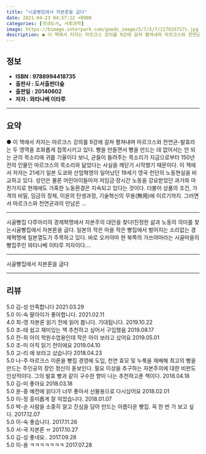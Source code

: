 ```yaml
---
title: "시골빵집에서 자본론을 굽다"
date: 2021-04-23 04:57:22 +0900
categories: [국내도서, 사회과학]
image: https://bimage.interpark.com/goods_image/5/7/5/7/217635757s.jpg
description: ● 이 책에서 저자는 마르크스 강의를 9강에 걸쳐 펼쳐내며 마르크스와 천연균-발효라는 두 영역을 조화롭게 접목시키고 있다. 빵을 만들면서 빵을 만드는 데 없어서는 안 되는 균의 목소리에 귀를 기울이다 보니, 균들이 들려주는 목소리가 지금으로부터 150년 전의 인물인 마르크스의 목소리와
---
```


## **정보**

- **ISBN : 9788994418735**
- **출판사 : 도서출판더숲**
- **출판일 : 20140602**
- **저자 : 와타나베 이타루**

------



## **요약**

●  이 책에서 저자는 마르크스 강의를 9강에 걸쳐 펼쳐내며 마르크스와 천연균-발효라는 두 영역을 조화롭게 접목시키고 있다. 빵을 만들면서 빵을 만드는 데 없어서는 안 되는 균의 목소리에 귀를 기울이다 보니, 균들이 들려주는 목소리가 지금으로부터 150년 전의 인물인 마르크스의 목소리와 닮았다는 사실을 깨닫기 시작했기 때문이다. 이 책에서 저자는 21세기 일본 도쿄와 산업혁명이 일어났던 19세기 영국 런던의 노동현실을 비교하고 있다. 성인은 물론 어린아이들마저 저임금·장시간 노동을 강요받았던 과거와 마찬가지로 현재에도 가혹한 노동환경은 지속되고 있다는 것이다. 더불어 상품의 조건, 가격의 비밀, 임금의 정체, 이윤의 탄생과정, 기술혁신의 무용(無用)에 이르기까지. 그러면서 마르크스와 천연균과의 만남은 ...

------

시골빵집 다루마리의 경제혁명에서 자본주의 대안을 찾다!진정한 삶과 노동의 의미를 찾는시골빵집에서 자본론을 굽다. 일본의 작은 마을 작은 빵집에서 벌어지는 소리없는 경제혁명에 일본열도가 주목하고 있다. 바로 오카야마 현 북쪽의 가쓰야마라는 시골마을의 빵집주인 와타나베 이타루 저자이다.... 

------


시골빵집에서 자본론을 굽다 

------


## **리뷰** 

5.0 김-성 만족합니다  2021.03.29 <br/>5.0 이-숙 딸아이가 좋아합니다. 2021.02.11 <br/>4.0 최-영 자본론 읽기 전에 읽어 봅니다. 기대됩니다.  2019.10.22 <br/>5.0 조-태 쉽고 재미있는 책 추천하고 싶어서 구입했음 2019.08.17 <br/>5.0 전-희 아이 학원수업용인데 작은 아이 보라고 샀어요  2019.05.01 <br/>5.0 조-미 아직 읽기 전이에요 2019.04.10 <br/>5.0 고-리 애 보라고 샀습니다 2018.04.23 <br/>5.0 나-주 마르크스 이론을 빵집 경영에 도입, 천연 효모 및 누룩을 재배해 최고의 빵을 만드는 주인공의 장인 정신이 돋보인다. 필요 이상을 추구하는 자본주의에 대한 비판도 인상적이다. 그의 발효 빵과 같이 구수한 향이 나는 추천하고푼 책이다. 2018.04.18 <br/>5.0 김-미 좋아요 2018.03.18 <br/>5.0 윤-중 예전에 읽다가 너무 좋아서 선물용으로 다시샀어요 2018.02.01 <br/>5.0 이-정 흥미롭게 잘 익었습니다.  2018.01.07 <br/>5.0 박-순 사람을 소중히 알고 진심을 담아 만드는 아름다운 빵집. 꼭 한 번 가 보고 싶다. 2017.12.07 <br/>5.0 이-숙 좋습니다.  2017.11.26 <br/>5.0 서-국 자본론 ㅠ 2017.10.27 <br/>5.0 김-성 좋네요.. 2017.09.28 <br/>5.0 이-용 ㅋㅋㅋㅋㅋㅋㅋ 2017.07.28 <br/>